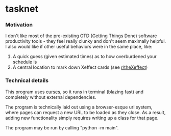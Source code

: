 # tasknet

### Motivation

I don't like most of the pre-existing GTD (Getting Things Done) software productivity tools - they feel really clunky and don't seem maximally helpful. I also would like if other useful behaviors were in the same place, like:

1. A quick guess (given estimated times) as to how overburdened your schedule is
2. A central location to mark down Xeffect cards (see [r/theXeffect](https://www.reddit.com/r/theXeffect/))

### Technical details

This program uses [curses](https://en.wikipedia.org/wiki/Curses_(programming_library)), so it runs in terminal (blazing fast) and completely without external dependencies.

The program is technically laid out using a browser-esque url system, where pages can request a new URL to be loaded as they close. As a result, adding new functionality simply requires writing up a class for that page.

The program may be run by calling "python -m main".